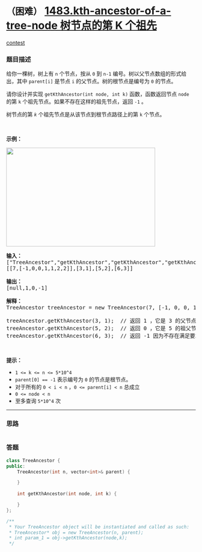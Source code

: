 # `（困难）` [1483.kth-ancestor-of-a-tree-node 树节点的第 K 个祖先](https://leetcode-cn.com/problems/kth-ancestor-of-a-tree-node/)

[contest](https://leetcode-cn.com/contest/weekly-contest-193/problems/kth-ancestor-of-a-tree-node/)

### 题目描述
<p>给你一棵树，树上有 <code>n</code> 个节点，按从 <code>0</code> 到 <code>n-1</code> 编号。树以父节点数组的形式给出，其中 <code>parent[i]</code> 是节点 <code>i</code> 的父节点。树的根节点是编号为 <code>0</code> 的节点。</p>

<p>请你设计并实现 <code>getKthAncestor</code><code>(int node, int k)</code> 函数，函数返回节点 <code>node</code> 的第 <code>k</code> 个祖先节点。如果不存在这样的祖先节点，返回 <code>-1</code> 。</p>

<p>树节点的第 <em><code>k</code> </em>个祖先节点是从该节点到根节点路径上的第 <code>k</code> 个节点。</p>

<p>&nbsp;</p>

<p><strong>示例：</strong></p>

<p><strong><img style="height: 262px; width: 396px;" src="https://assets.leetcode-cn.com/aliyun-lc-upload/uploads/2020/06/14/1528_ex1.png" alt=""></strong></p>

<pre><strong>输入：</strong>
["TreeAncestor","getKthAncestor","getKthAncestor","getKthAncestor"]
[[7,[-1,0,0,1,1,2,2]],[3,1],[5,2],[6,3]]

<strong>输出：</strong>
[null,1,0,-1]

<strong>解释：</strong>
TreeAncestor treeAncestor = new TreeAncestor(7, [-1, 0, 0, 1, 1, 2, 2]);

treeAncestor.getKthAncestor(3, 1);  // 返回 1 ，它是 3 的父节点
treeAncestor.getKthAncestor(5, 2);  // 返回 0 ，它是 5 的祖父节点
treeAncestor.getKthAncestor(6, 3);  // 返回 -1 因为不存在满足要求的祖先节点
</pre>

<p>&nbsp;</p>

<p><strong>提示：</strong></p>

<ul>
	<li><code>1 <= k <=&nbsp;n <= 5*10^4</code></li>
	<li><code>parent[0] == -1</code> 表示编号为 <code>0</code> 的节点是根节点。</li>
	<li>对于所有的 <code>0 <&nbsp;i < n</code> ，<code>0 <= parent[i] < n</code> 总成立</li>
	<li><code>0 <= node < n</code></li>
	<li>至多查询 <code>5*10^4</code> 次</li>
</ul>


---
### 思路
```
```



### 答题
``` C++
class TreeAncestor {
public:
    TreeAncestor(int n, vector<int>& parent) {

    }
    
    int getKthAncestor(int node, int k) {

    }
};

/**
 * Your TreeAncestor object will be instantiated and called as such:
 * TreeAncestor* obj = new TreeAncestor(n, parent);
 * int param_1 = obj->getKthAncestor(node,k);
 */
```





